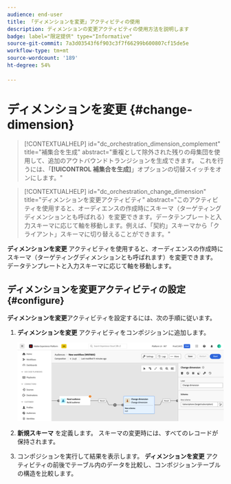 ```yaml
---
audience: end-user
title: 「ディメンションを変更」アクティビティの使用
description: ディメンションの変更アクティビティの使用方法を説明します
badge: label="限定提供" type="Informative"
source-git-commit: 7a3d03543f6f903c3f7f66299b600807cf15de5e
workflow-type: tm+mt
source-wordcount: '189'
ht-degree: 54%

---
```



# ディメンションを変更 {#change-dimension}

>[!CONTEXTUALHELP]
>id="dc_orchestration_dimension_complement"
>title="補集合を生成"
>abstract="重複として除外された残りの母集団を使用して、追加のアウトバウンドトランジションを生成できます。 これを行うには、「**[!UICONTROL 補集合を生成]**」オプションの切替スイッチをオンにします。"

>[!CONTEXTUALHELP]
>id="dc_orchestration_change_dimension"
>title="ディメンションを変更アクティビティ"
>abstract="このアクティビティを使用すると、オーディエンスの作成時にスキーマ（ターゲティングディメンションとも呼ばれる）を変更できます。データテンプレートと入力スキーマに応じて軸を移動します。例えば、「契約」スキーマから「クライアント」スキーマに切り替えることができます。"

**ディメンションを変更** アクティビティを使用すると、オーディエンスの作成時にスキーマ（ターゲティングディメンションとも呼ばれます）を変更できます。 データテンプレートと入力スキーマに応じて軸を移動します。

## ディメンションを変更アクティビティの設定 {#configure}

**ディメンションを変更**&#x200B;アクティビティを設定するには、次の手順に従います。

1. **ディメンションを変更** アクティビティをコンポジションに追加します。

   ![](../assets/change-dimension.png)

1. **新規スキーマ** を定義します。 スキーマの変更時には、すべてのレコードが保持されます。

1. コンポジションを実行して結果を表示します。 **ディメンションを変更** アクティビティの前後でテーブル内のデータを比較し、コンポジションテーブルの構造を比較します。

<!--
## Example {#example}

In this example, we want to send an SMS delivery to all the profiles who have made a purchase. To do this, we first use a **[!UICONTROL Build audience]** activity linked to a custom "Purchase" targeting dimension to target all purchases that occurred.

We then use a **[!UICONTROL Change dimension]** activity to switch the workflow targeting dimension to "Recipients". This allows us to be able to target the recipients who match the query.
-->



<!-- on parle de dimension, mais dans UI "schema", va rester comme ça ?-->